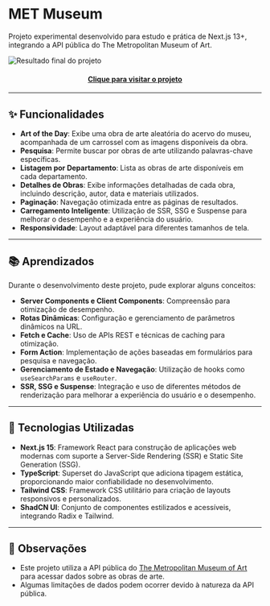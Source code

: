 # MET Museum

Projeto experimental desenvolvido para estudo e prática de Next.js 13+, integrando a API pública do The Metropolitan Museum of Art.

![Resultado final do projeto](./public/met-museum.gif)

<h4 align="center"><a target="_blank" href="https://met-museum.giovanaraphaelli.tech">Clique para visitar o projeto</a></h4>

---

## ✨ Funcionalidades

- **Art of the Day**: Exibe uma obra de arte aleatória do acervo do museu, acompanhada de um carrossel com as imagens disponíveis da obra.
- **Pesquisa**: Permite buscar por obras de arte utilizando palavras-chave específicas.
- **Listagem por Departamento**: Lista as obras de arte disponíveis em cada departamento.
- **Detalhes de Obras**: Exibe informações detalhadas de cada obra, incluindo descrição, autor, data e materiais utilizados.
- **Paginação**: Navegação otimizada entre as páginas de resultados.
- **Carregamento Inteligente**: Utilização de SSR, SSG e Suspense para melhorar o desempenho e a experiência do usuário.
- **Responsividade**: Layout adaptável para diferentes tamanhos de tela.

---

## 📚 Aprendizados

Durante o desenvolvimento deste projeto, pude explorar alguns conceitos:

- **Server Components e Client Components**: Compreensão para otimização de desempenho.
- **Rotas Dinâmicas**: Configuração e gerenciamento de parâmetros dinâmicos na URL.
- **Fetch e Cache**: Uso de APIs REST e técnicas de caching para otimização.
- **Form Action**: Implementação de ações baseadas em formulários para pesquisa e navegação.
- **Gerenciamento de Estado e Navegação**: Utilização de hooks como `useSearchParams` e `useRouter`.
- **SSR, SSG e Suspense**: Integração e uso de diferentes métodos de renderização para melhorar a experiência do usuário e o desempenho.

---

## 🚀 Tecnologias Utilizadas

- **Next.js 15**: Framework React para construção de aplicações web modernas com suporte a Server-Side Rendering (SSR) e Static Site Generation (SSG).
- **TypeScript**: Superset do JavaScript que adiciona tipagem estática, proporcionando maior confiabilidade no desenvolvimento.
- **Tailwind CSS**: Framework CSS utilitário para criação de layouts responsivos e personalizados.
- **ShadCN UI**: Conjunto de componentes estilizados e acessíveis, integrando Radix e Tailwind.

---

## 📝 Observações

- Este projeto utiliza a API pública do <a href="https://metmuseum.github.io/#search" target="_blank">The Metropolitan Museum of Art</a> para acessar dados sobre as obras de arte.
- Algumas limitações de dados podem ocorrer devido à natureza da API pública.
